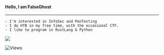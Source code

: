 #### Hello, I am <bold>FalseGhost</bold> 
---
```
- I'm interested in InfoSec and PenTesting
- I do HTB in my free time, with the occasional CTF.
- I like to program in RustLang & Python
```
<img src="https://www.hackthebox.eu/badge/image/422205"/>



![Views](https://visitor-badge.glitch.me/badge?page_id=ToBeatELIT3)
